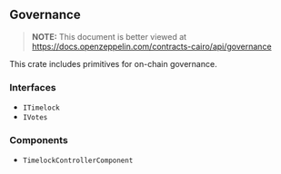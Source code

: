 ## Governance

> **NOTE:** This document is better viewed at https://docs.openzeppelin.com/contracts-cairo/api/governance

This crate includes primitives for on-chain governance.

### Interfaces

- `ITimelock`
- `IVotes`

### Components

- `TimelockControllerComponent`
